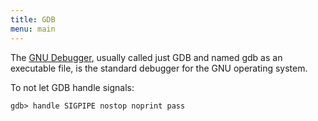 ```yaml
---
title: GDB
menu: main
---
```

The [GNU Debugger](https://www.gnu.org/software/gdb/), usually called just GDB and named gdb as an executable file, 
is the standard debugger for the GNU operating system.

To not let GDB handle signals:
```
gdb> handle SIGPIPE nostop noprint pass
```
